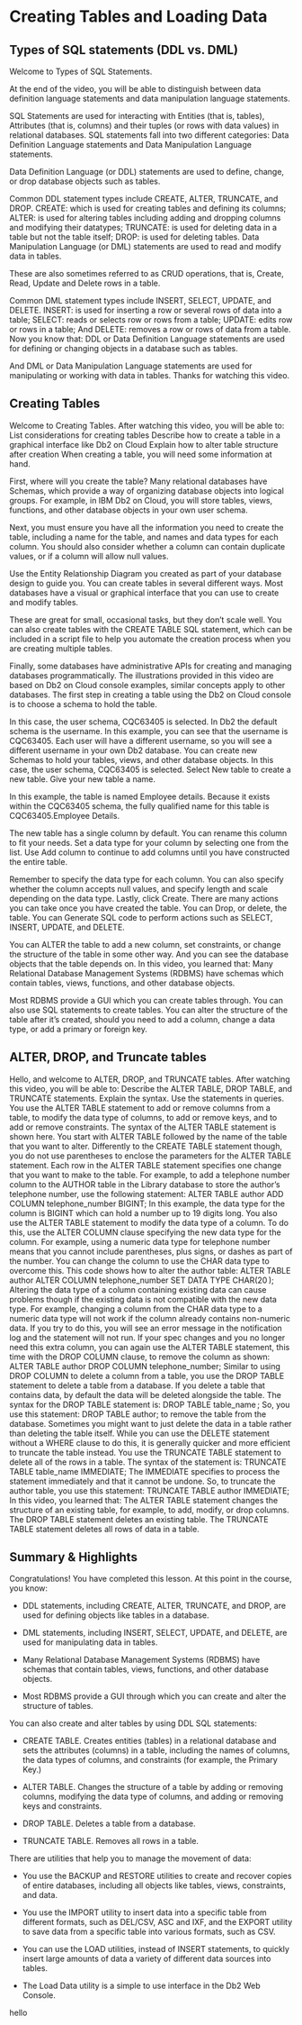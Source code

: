 # Creating Tables and Loading Data

## Types of SQL statements (DDL vs. DML)

Welcome to Types of SQL Statements. 

At the end of the video, you will be able to distinguish between data definition language statements and data manipulation language statements. 

SQL Statements are used for interacting with Entities (that is, tables), Attributes (that is, columns) and their tuples (or rows with data values) in relational databases. SQL statements fall into two different categories: Data Definition Language statements and Data Manipulation Language statements.

Data Definition Language (or DDL) statements are used to define, change, or drop database objects such as tables. 

Common DDL statement types include CREATE, ALTER, TRUNCATE, and DROP. CREATE: which is used for creating tables and defining its columns; ALTER: is used for altering tables including adding and dropping columns and modifying their datatypes; TRUNCATE: is used for deleting data in a table but not the table itself; DROP: is used for deleting tables. Data Manipulation Language (or DML) statements are used to read and modify data in tables. 

These are also sometimes referred to as CRUD operations, that is, Create, Read, Update and Delete rows in a table. 

Common DML statement types include INSERT, SELECT, UPDATE, and DELETE. INSERT: is used for inserting a row or several rows of data into a table; SELECT: reads or selects row or rows from a table; UPDATE: edits row or rows in a table; And DELETE: removes a row or rows of data from a table. Now you know that: DDL or Data Definition Language statements are used for defining or changing objects in a database such as tables. 

And DML or Data Manipulation Language statements are used for manipulating or working with data in tables. Thanks for watching this video.

## Creating Tables

Welcome to Creating Tables. After watching this video, you will be able to: List considerations for creating tables Describe how to create a table in a graphical interface like Db2 on Cloud Explain how to alter table structure after creation When creating a table, you will need some information at hand. 

First, where will you create the table? Many relational databases have Schemas, which provide a way of organizing database objects into logical groups. For example, in IBM Db2 on Cloud, you will store tables, views, functions, and other database objects in your own user schema. 

Next, you must ensure you have all the information you need to create the table, including a name for the table, and names and data types for each column. You should also consider whether a column can contain duplicate values, or if a column will allow null values. 

Use the Entity Relationship Diagram you created as part of your database design to guide you. You can create tables in several different ways. Most databases have a visual or graphical interface that you can use to create and modify tables. 

These are great for small, occasional tasks, but they don’t scale well. You can also create tables with the CREATE TABLE SQL statement, which can be included in a script file to help you automate the creation process when you are creating multiple tables. 

Finally, some databases have administrative APIs for creating and managing databases programmatically. The illustrations provided in this video are based on Db2 on Cloud console examples, similar concepts apply to other databases. The first step in creating a table using the Db2 on Cloud console is to choose a schema to hold the table. 

In this case, the user schema, CQC63405 is selected. In Db2 the default schema is the username. In this example, you can see that the username is CQC63405. Each user will have a different username, so you will see a different username in your own Db2 database. You can create new Schemas to hold your tables, views, and other database objects. In this case, the user schema, CQC63405 is selected. Select New table to create a new table. Give your new table a name. 

In this example, the table is named Employee details. Because it exists within the CQC63405 schema, the fully qualified name for this table is CQC63405.Employee Details.

The new table has a single column by default. You can rename this column to fit your needs. Set a data type for your column by selecting one from the list. Use Add column to continue to add columns until you have constructed the entire table. 

Remember to specify the data type for each column. You can also specify whether the column accepts null values, and specify length and scale depending on the data type. Lastly, click Create. There are many actions you can take once you have created the table. You can Drop, or delete, the table. You can Generate SQL code to perform actions such as SELECT, INSERT, UPDATE, and DELETE. 

You can ALTER the table to add a new column, set constraints, or change the structure of the table in some other way. And you can see the database objects that the table depends on. In this video, you learned that: Many Relational Database Management Systems (RDBMS) have schemas which contain tables, views, functions, and other database objects. 

Most RDBMS provide a GUI which you can create tables through. You can also use SQL statements to create tables.
You can alter the structure of the table after it’s created, should you need to add a column, change a data type, or add a primary or foreign key.

## ALTER, DROP, and Truncate tables

Hello, and welcome to ALTER, DROP, and TRUNCATE tables. After watching this video, you will be able to: Describe the ALTER TABLE, DROP TABLE, and TRUNCATE statements. Explain the syntax. Use the statements in queries. You use the ALTER TABLE statement to add or remove columns from a table, to modify the data type of columns, to add or remove keys, and to add or remove constraints. The syntax of the ALTER TABLE statement is shown here. You start with ALTER TABLE followed by the name of the table that you want to alter. Differently to the CREATE TABLE statement though, you do not use parentheses to enclose the parameters for the ALTER TABLE statement. Each row in the ALTER TABLE statement specifies one change that you want to make to the table. For example, to add a telephone number column to the AUTHOR table in the Library database to store the author’s telephone number, use the following statement: ALTER TABLE author ADD COLUMN telephone_number BIGINT; In this example, the data type for the column is BIGINT which can hold a number up to 19 digits long. You also use the ALTER TABLE statement to modify the data type of a column. To do this, use the ALTER COLUMN clause specifying the new data type for the column. For example, using a numeric data type for telephone number means that you cannot include parentheses, plus signs, or dashes as part of the number. You can change the column to use the CHAR data type to overcome this. This code shows how to alter the author table: ALTER TABLE author ALTER COLUMN telephone_number SET DATA TYPE CHAR(20 ); Altering the data type of a column containing existing data can cause problems though if the existing data is not compatible with the new data type. For example, changing a column from the CHAR data type to a numeric data type will not work if the column already contains non-numeric data. If you try to do this, you will see an error message in the notification log and the statement will not run. If your spec changes and you no longer need this extra column, you can again use the ALTER TABLE statement, this time with the DROP COLUMN clause, to remove the column as shown: ALTER TABLE author DROP COLUMN telephone_number; Similar to using DROP COLUMN to delete a column from a table, you use the DROP TABLE statement to delete a table from a database. If you delete a table that contains data, by default the data will be deleted alongside the table. The syntax for the DROP TABLE statement is: DROP TABLE table_name ; So, you use this statement: DROP TABLE author; to remove the table from the database. Sometimes you might want to just delete the data in a table rather than deleting the table itself. While you can use the DELETE statement without a WHERE clause to do this, it is generally quicker and more efficient to truncate the table instead. You use the TRUNCATE TABLE statement to delete all of the rows in a table. The syntax of the statement is: TRUNCATE TABLE table_name IMMEDIATE; The IMMEDIATE specifies to process the statement immediately and that it cannot be undone. So, to truncate the author table, you use this statement: TRUNCATE TABLE author IMMEDIATE; In this video, you learned that: The ALTER TABLE statement changes the structure of an existing table, for example, to add, modify, or drop columns. The DROP TABLE statement deletes an existing table. The TRUNCATE TABLE statement deletes all rows of data in a table.


## Summary & Highlights

Congratulations! You have completed this lesson. At this point in the course, you know: 

* DDL statements, including CREATE, ALTER, TRUNCATE, and DROP, are used for defining objects like tables in a database.

* DML statements, including INSERT, SELECT, UPDATE, and DELETE, are used for manipulating data in tables.

* Many Relational Database Management Systems (RDBMS) have schemas that contain tables, views, functions, and other database objects.

* Most RDBMS provide a GUI through which you can create and alter the structure of tables. 

You can also create and alter tables by using DDL SQL statements:

* CREATE TABLE. Creates entities (tables) in a relational database and sets the attributes (columns) in a table, including the names of columns, the data types of columns, and constraints (for example, the Primary Key.)

* ALTER TABLE. Changes the structure of a table by adding or removing columns, modifying the data type of columns, and adding or removing keys and constraints.

* DROP TABLE. Deletes a table from a database.

* TRUNCATE TABLE. Removes all rows in a table.

There are utilities that help you to manage the movement of data:

* You use the BACKUP and RESTORE utilities to create and recover copies of entire databases, including all objects like tables, views, constraints, and data.

* You use the IMPORT utility to insert data into a specific table from different formats, such as DEL/CSV, ASC and IXF, and the EXPORT utility to save data from a specific table into various formats, such as CSV.

* You can use the LOAD utilities, instead of INSERT statements, to quickly insert large amounts of data a variety of different data sources into tables.

* The Load Data utility is a simple to use interface in the Db2 Web Console.

hello